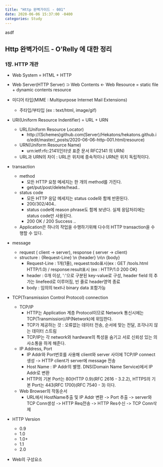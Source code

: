 ```yaml
---
title: "Http 완벽가이드 - 001"
date: 2020-06-06 15:37:00 -0400
categories: Study
---
```

asdf
## Http 완벽가이드 - O'Relly 에 대한 정리

### 1장. HTTP 개관  

 - Web System = HTML + HTTP  

 - Web Server(HTTP Server) ⊃ Web Contents ← Web Resource = static file + dynamic contents resource  

 - 미디어 타입(MIME : Multipurpose Internet Mail Extensions)
   - 주타입/부타입 (ex : text/html, image/gif)

 - URI(Uniform Resource Indentifier) = URL + URN
   - URL(Uniform Resource Locator)
     - http://(Schemes)github.com(Server)/Hekatons/hekatons.github.io/edit/master/_posts/2020-06-06-http-001.html(resource)
   - URN(Uniform Resource Name)
     - urn:ietf:rfc:2141(인터넷 표준 문서 RFC2141 의 URN)
   - URL과 URN의 차이 : URL은 위치에 종속적이나 URN은 위치 독립적이다.

 - transaction
   - method
     - 모든 HTTP 요청 메세지는 한 개의 method를 가진다.
     - get/put/post/delete/head..
   - status code
     - 모든 HTTP 응답 메세지는 status code와 함께 반환된다.
     - 200/302/404..
     - status code에 reason phrase도 함께 보낸다. 실제 응답처리에는 status code만 사용된다.
     - 200 OK / 200 Success ..
   - Application은 하나의 작업을 수행하기위해 다수의 HTTP transaction을 수행할 수 있다.

 - message
   - request ( client -> server), response ( server -> client)
   - structure : {Request-Line} \n {header} \n\n {body}
     - Request-Line : 1개(1줄), request:todo표시(ex : GET /tools.html HTTP/1.0) / response:result표시 (ex : HTTP/1.0 200 OK)
     - header : 0개 이상, ':'으로 구분된 key-value로 구성, header field 의 추가는 linefeed로 이루어짐, 빈 줄로 header영역 종료
     - body : 임의의 text나 binary data 포함가능

 - TCP(Transmission Control Protocol) connection
   - TCP/IP
     - HTTP는 Application 계층 Protocol이므로 Network 통신시에는 TCP(Transmission)/IP(Network)에 위임한다.
     - TCP가 제공하는 것 : 오류없는 데이터 전송, 순서에 맞는 전달, 조각나지 않는 데이터 스트림
     - TCP/IP는 각 network와 hardware의 특성을 숨기고 서로 신뢰성 있는 의사소통을 하게 해준다.
   - IP Address, Port
     - IP Addr와 Port번호를 사용해 client와 server 사이에 TCP/IP connect 생성 -> HTTP client가 server에 message 전송
     - Host Name : IP Addr의 별명. DNS(Domain Name Service)에서 IP Addr로 변환
     - HTTP의 기본 Port는 80(HTTP 0.9)(RFC 2616 - 3.2.2), HTTPS의 기본 Port는 443(RFC 1700)(RFC 7540 - 3) 이다.
   - Web Browser의 작동순서
     - URL에서 HostName추출 및 IP Addr 변환 -> Port 추출 -> server와 TCP Conn생성 -> HTTP Req전송 -> HTTP Res수신 -> TCP Conn삭제

 - HTTP Version
   - 0.9
   - 1.0
   - 1.0+
   - 1.1
   - 2.0

 - Web의 구성요소
